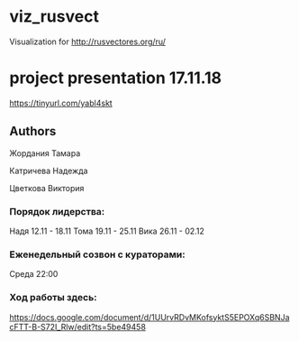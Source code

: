 # viz_rusvect
Visualization for http://rusvectores.org/ru/

# project presentation 17.11.18
https://tinyurl.com/yabl4skt 

## Authors
Жордания Тамара

Катричева Надежда

Цветкова Виктория

### Порядок лидерства:
Надя 12.11 - 18.11
Тома 19.11 - 25.11
Вика 26.11 - 02.12

### Еженедельный созвон с кураторами:
Среда 22:00

### Ход работы здесь: 
https://docs.google.com/document/d/1UUrvRDvMKofsyktS5EPOXq6SBNJacFTT-B-S72I_Rlw/edit?ts=5be49458
